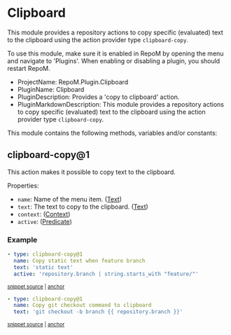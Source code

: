 # Clipboard

This module provides a repository actions to copy specific (evaluated) text to the clipboard using the action provider type `clipboard-copy`.

To use this module, make sure it is enabled in RepoM by opening the menu and navigate to 'Plugins'. When enabling or disabling a plugin, you should restart RepoM.

- ProjectName: RepoM.Plugin.Clipboard
- PluginName: Clipboard
- PluginDescription: Provides a 'copy to clipboard' action.
- PluginMarkdownDescription: This module provides a repository actions to copy specific (evaluated) text to the clipboard using the action provider type `clipboard-copy`.

This module contains the following methods, variables and/or constants:

## clipboard-copy@1

This action makes it possible to copy text to the clipboard.

Properties:

- `name`: Name of the menu item. ([Text](https://this-is.com/Text))
- `text`: The text to copy to the clipboard. ([Text](https://this-is.com/Text))
- `context`:  ([Context](https://this-is.com/Context))
- `active`:  ([Predicate](https://this-is.com/Predicate))

### Example
      
<!-- snippet: clipboard-copy@1-scenario01 -->
<a id='snippet-clipboard-copy@1-scenario01'></a>
```yaml
- type: clipboard-copy@1
  name: Copy static text when feature branch
  text: 'static text'
  active: 'repository.branch | string.starts_with "feature/"'
```
<sup><a href='/tests/RepoM.Plugin.Clipboard.Tests/ActionMenu/IntegrationTests/RepositoryActionClipboardCopyV1Tests.ClipboardCopyScenario01.testfile.yaml#L3-L10' title='Snippet source file'>snippet source</a> | <a href='#snippet-clipboard-copy@1-scenario01' title='Start of snippet'>anchor</a></sup>
<!-- endSnippet -->
    
<!-- snippet: clipboard-copy@1-scenario02 -->
<a id='snippet-clipboard-copy@1-scenario02'></a>
```yaml
- type: clipboard-copy@1
  name: Copy git checkout command to clipboard
  text: 'git checkout -b branch {{ repository.branch }}'
```
<sup><a href='/tests/RepoM.Plugin.Clipboard.Tests/ActionMenu/IntegrationTests/RepositoryActionClipboardCopyV1Tests.ClipboardCopyScenario01.testfile.yaml#L12-L18' title='Snippet source file'>snippet source</a> | <a href='#snippet-clipboard-copy@1-scenario02' title='Start of snippet'>anchor</a></sup>
<!-- endSnippet -->
    
